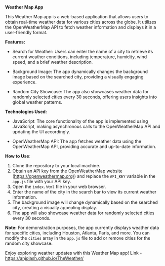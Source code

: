 **Weather Map App**

This Weather Map app is a web-based application that allows users to obtain real-time weather data for various cities across the globe. It utilizes the OpenWeatherMap API to fetch weather information and displays it in a user-friendly format.

**Features:**
- Search for Weather: Users can enter the name of a city to retrieve its current weather conditions, including temperature, humidity, wind speed, and a brief weather description.

- Background Image: The app dynamically changes the background image based on the searched city, providing a visually engaging experience.

- Random City Showcase: The app also showcases weather data for randomly selected cities every 30 seconds, offering users insights into global weather patterns.

**Technologies Used:**
- JavaScript: The core functionality of the app is implemented using JavaScript, making asynchronous calls to the OpenWeatherMap API and updating the UI accordingly.

- OpenWeatherMap API: The app fetches weather data using the OpenWeatherMap API, providing accurate and up-to-date information.

**How to Use:**
1. Clone the repository to your local machine.
2. Obtain an API key from the OpenWeatherMap website (https://openweathermap.org/) and replace the `API_KEY` variable in the `app.js` file with your API key.
3. Open the `index.html` file in your web browser.
4. Enter the name of the city in the search bar to view its current weather information.
5. The background image will change dynamically based on the searched city, creating a visually appealing display.
6. The app will also showcase weather data for randomly selected cities every 30 seconds.

**Note:** For demonstration purposes, the app currently displays weather data for specific cities, including Houston, Atlanta, Paris, and more. You can modify the `cities` array in the `app.js` file to add or remove cities for the random city showcase.

Enjoy exploring weather updates with this Weather Map app!
Link - https://anjolash.github.io/TheWeather/
